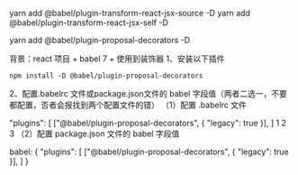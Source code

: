 
yarn add @babel/plugin-transform-react-jsx-source -D
yarn add @babel/plugin-transform-react-jsx-self -D


yarn add @babel/plugin-proposal-decorators -D

背景：react 项目 + babel 7 + 使用到装饰器
1、安装以下插件

	npm install -D @babel/plugin-proposal-decorators
2、配置.babelrc 文件或package.json文件的 babel 字段值（两者二选一，不要都配置，否者会报找到两个配置文件的错）
（1）配置 .babelrc 文件

 "plugins": [
    ["@babel/plugin-proposal-decorators", { "legacy": true }],
  ]
1
2
3
（2）配置 package.json 文件的 babel 字段值

 babel: {
	"plugins": [
	    ["@babel/plugin-proposal-decorators", { "legacy": true }],
	 ]
  }
